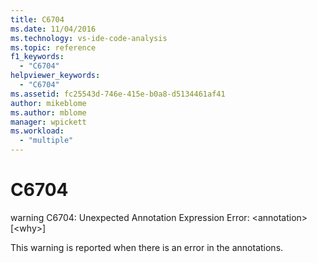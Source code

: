 ```yaml
---
title: C6704
ms.date: 11/04/2016
ms.technology: vs-ide-code-analysis
ms.topic: reference
f1_keywords:
  - "C6704"
helpviewer_keywords:
  - "C6704"
ms.assetid: fc25543d-746e-415e-b0a8-d5134461af41
author: mikeblome
ms.author: mblome
manager: wpickett
ms.workload:
  - "multiple"
---
```

# C6704
warning C6704: Unexpected Annotation Expression Error: \<annotation> [\<why>]

 This warning is reported when there is an error in the annotations.
